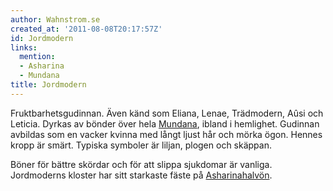 ```yaml
---
author: Wahnstrom.se
created_at: '2011-08-08T20:17:57Z'
id: Jordmodern
links:
  mention:
  - Asharina
  - Mundana
title: Jordmodern
---
```


Fruktbarhetsgudinnan. Även känd som Eliana, Lenae, Trädmodern, Aûsi och Leticia. Dyrkas av bönder
över hela [Mundana], ibland i hemlighet. Gudinnan avbildas som en vacker kvinna med långt ljust hår
och mörka ögon. Hennes kropp är smärt. Typiska symboler är liljan, plogen och skäppan.

Böner för bättre skördar och för att slippa sjukdomar är vanliga. Jordmoderns kloster har sitt
starkaste fäste på [Asharinahalvön].

  [Mundana]: Mundana
  [Asharinahalvön]: Asharina